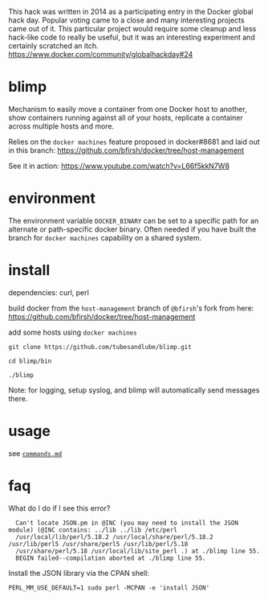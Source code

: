This hack was written in 2014 as a participating entry in the Docker global hack day. Popular voting came to a close and many interesting projects came out of it. This particular project would require some cleanup and less hack-like code to really be useful, but it was an interesting experiment and certainly scratched an itch.  https://www.docker.com/community/globalhackday#24

blimp
=====

Mechanism to easily move a container from one Docker host to another, show containers running against all of your hosts, replicate a container across multiple hosts and more.

Relies on the `docker machines` feature proposed in docker#8681 and laid out in this branch: https://github.com/bfirsh/docker/tree/host-management

See it in action: https://www.youtube.com/watch?v=L66f5kkN7W8

environment
=======

The environment variable `DOCKER_BINARY` can be set to a specific path for an alternate or path-specific docker binary. Often needed if you have built the branch for `docker machines` capability on a shared system.

install
=======

dependencies: curl, perl

build docker from the `host-management` branch of `@bfirsh`'s fork from here: https://github.com/bfirsh/docker/tree/host-management

add some hosts using `docker machines`

`git clone https://github.com/tubesandlube/blimp.git`

`cd blimp/bin`

`./blimp`

Note: for logging, setup syslog, and blimp will automatically send messages there.

usage
=====

see [``commands.md``](https://github.com/tubesandlube/blimp/blob/master/commands.md)

faq
===

What do I do if I see this error?

```
  Can't locate JSON.pm in @INC (you may need to install the JSON module) (@INC contains: ../lib ../lib /etc/perl
  /usr/local/lib/perl/5.18.2 /usr/local/share/perl/5.18.2 /usr/lib/perl5 /usr/share/perl5 /usr/lib/perl/5.18
  /usr/share/perl/5.18 /usr/local/lib/site_perl .) at ./blimp line 55.
  BEGIN failed--compilation aborted at ./blimp line 55.
```

Install the JSON library via the CPAN shell:
```
PERL_MM_USE_DEFAULT=1 sudo perl -MCPAN -e 'install JSON'
```
